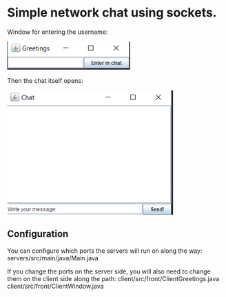 # Simple network chat using sockets.

Window for entering the username:

![usernameEntry](servers/src/main/resources/usernameEntry.png)

Then the chat itself opens:

![chat](servers/src/main/resources/chat.png)

## Configuration

You can configure which ports the servers will run on along the way:
servers/src/main/java/Main.java

If you change the ports on the server side, you will also need to change them on the client side along the path:
client/src/front/ClientGreetings.java
client/src/front/ClientWindow.java






